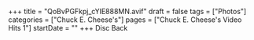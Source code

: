 +++
title = "QoBvPGFkpj_cYIE888MN.avif"
draft = false
tags = ["Photos"]
categories = ["Chuck E. Cheese's"]
pages = ["Chuck E. Cheese's Video Hits 1"]
startDate = ""
+++
Disc Back
